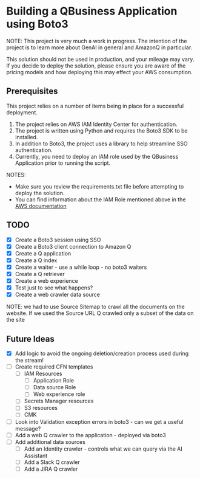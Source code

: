 # Building a QBusiness Application using Boto3
NOTE: This project is very much a work in progress. The intention of the project is to learn more about
GenAI in general and AmazonQ in particular.

This solution should not be used in production, and your mileage may vary. If you decide to deploy the 
solution, please ensure you are aware of the pricing models and how deploying this may effect your
AWS consumption.

## Prerequisites
This project relies on a number of items being in place for a successful deployment.

1. The project relies on AWS IAM Identity Center for authentication.
2. The project is written using Python and requires the Boto3 SDK to be installed.
3. In addition to Boto3, the project uses a library to help streamline SSO authentication.
4. Currently, you need to deploy an IAM role used by the QBusiness Application prior to running the script.

NOTES: 
- Make sure you review the requirements.txt file before attempting to deploy the solution.
- You can find information about the IAM Role mentioned above in the [AWS documentation](https://docs.aws.amazon.com/amazonq/latest/business-use-dg/iam-roles.html)

## TODO
- [X] Create a Boto3 session using SSO
- [X] Create a Boto3 client connection to Amazon Q
- [X] Create a Q application
- [X] Create a Q index
- [X] Create a waiter - use a while loop - no boto3 waiters
- [X] Create a Q retriever
- [X] Create a web experience
- [X] Test just to see what happens?
- [X] Create a web crawler data source

NOTE: we had to use Source Sitemap to crawl all the documents on the website. If we used the Source URL Q crawled only
a subset of the data on the site

## Future Ideas
- [X] Add logic to avoid the ongoing deletion/creation process used during the stream!
- [ ] Create required CFN templates
    - [ ] IAM Resources
        - [ ] Application Role
        - [ ] Data source Role
        - [ ] Web experience role
    - [ ] Secrets Manager resources
    - [ ] S3 resources
    - [ ] CMK
- [ ] Look into Validation exception errors in boto3 - can we get a useful message?
- [ ] Add a web Q crawler to the application - deployed via boto3
- [ ] Add additional data sources
    - [ ] Add an Identity crawler - controls what we can query via the AI Assistant
    - [ ] Add a Slack Q crawler
    - [ ] Add a JIRA Q crawler
